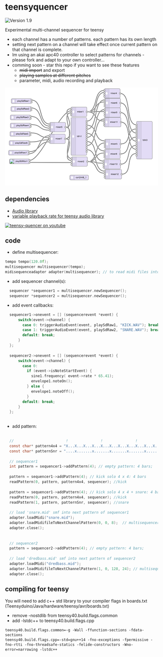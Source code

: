 # teensyquencer
![Version 1.9](https://img.shields.io/badge/warning-work_in_progress-brightgreen.svg?label=warning&colorA=555555&colorB=ff4a88)

Experimental multi-channel sequencer for teensy
* each channel has a number of patterns. each pattern has its own length
* setting next pattern on a channel will take effect once current pattern on that channel is complete.
* Im using an akai apc40 controller to select patterns for channels - please fork and adapt to your own controller...
* comming soon - star this repo if you want to see these features
  * ~~midi import~~ and export
  * ~~playing samples at different pitches~~
  * parameter, midi, audio recording and playback
 
![Audio signal path](AudioPath.png)

## dependencies
* [Audio library](https://github.com/PaulStoffregen/Audio)
* [variable playback rate for teensy audio library](https://github.com/newdigate/teensy-variable-playback)

[![teensy-quencer on youtube](https://img.youtube.com/vi/eEeuXfxMdCI/0.jpg)](https://www.youtube.com/watch?v=eEeuXfxMdCI)

## code
* define multisequencer:
``` c
tempo tempo(120.0f);
multisequencer multisequencer(tempo);
midisequenceadapter adapter(multisequencer); // to read midi files into the a sequencer pattern
```

* add sequencer channel(s):
``` c
  sequencer *sequencer1 = multisequencer.newSequencer();
  sequencer *sequencer2 = multisequencer.newSequencer();
```

* add event callbacks:
``` c
  sequencer1->onevent = [] (sequencerevent *event) {
      switch(event->channel) {
        case 0: triggerAudioEvent(event, playSdRaw1, "KICK.WAV"); break;
        case 1: triggerAudioEvent(event, playSdRaw2, "SNARE.WAV"); break;      
        default: break;
      }
  };
  
  sequencer2->onevent = [] (sequencerevent *event) {
      switch(event->channel) {
        case 0: 
          if (event->isNoteStartEvent) {
            sine1.frequency( event->rate * 65.41);
            envelope1.noteOn();
          } else {
            envelope1.noteOff();
          }
        default: break;
      }
  };
  
```
* add pattern:
``` c

  //                        !               !               !               !      
  const char* pattern4x4 = "X...X...X...X...X...X...X...X...X...X...X...X...X...X...X...X..."; 
  const char* patternSnr = "....x.......x.......x.......x.......x.......x.......x.......x..."; 

  // sequencer1
  int pattern = sequencer1->addPattern(4); // empty pattern: 4 bars;
  
  pattern = sequencer1->addPattern(4); // kick solo 4 x 4: 4 bars
  readPattern(0, pattern, pattern4x4, sequencer); //kick

  pattern = sequencer1->addPattern(4); // kick solo 4 x 4 + snare: 4 bars;
  readPattern(0, pattern, pattern4x4, sequencer); //kick
  readPattern(1, pattern, patternSnr, sequencer); //snare
  
  // load 'snare.mid' smf into next pattern of sequencer1
  adapter.loadMidi("snare.mid");
  adapter.loadMidifileToNextChannelPattern(0, 0, 8);  // multisequencer channel number=0 (==sequencer1), midi track number=0, 8 bars long
  adapter.close();


  // sequencer2
  pattern = sequencer2->addPattern(4); // empty pattern: 4 bars;

  // load 'dredbass.mid' smf into next pattern of sequencer2
  adapter.loadMidi("dredbass.mid");
  adapter.loadMidifileToNextChannelPattern(1, 0, 128, 24); // multisequencer channel number=1 (==sequencer2), midi track number=0, 128 bars long, transpose 24 notes
  adapter.close();

```

## compiling for teensy
You will need to add c++ std library to your compiler flags in boards.txt (Teensyduino/Java/hardware/teensy/avr/boards.txt)
* remove -nostdlib from teensy40.build.flags.common
* add -lstdc++ to teensy40.build.flags.cpp
```
teensy40.build.flags.common=-g -Wall -ffunction-sections -fdata-sections
teensy40.build.flags.cpp=-std=gnu++14 -fno-exceptions -fpermissive -fno-rtti -fno-threadsafe-statics -felide-constructors -Wno-error=narrowing -lstdc++
```

